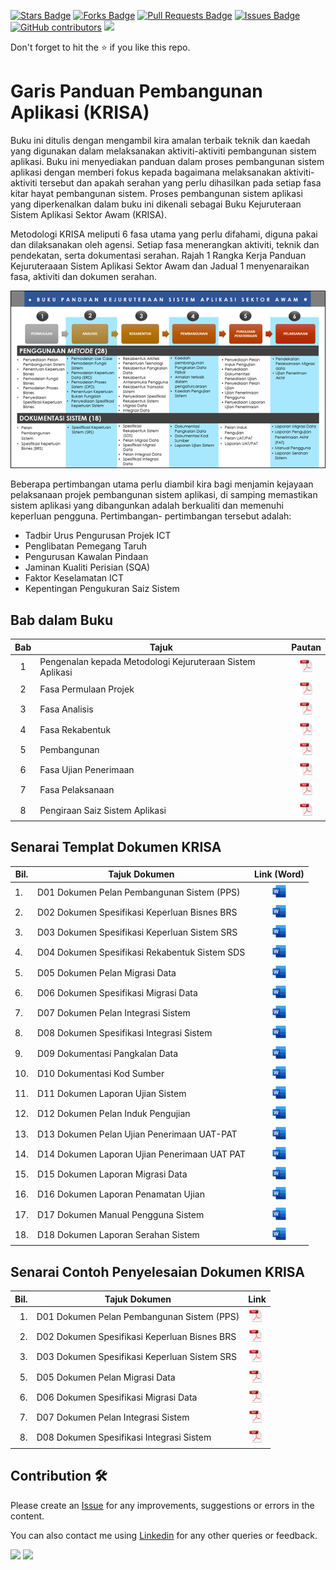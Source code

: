 <a href="https://github.com/drshahizan/software-engineering/stargazers"><img src="https://img.shields.io/github/stars/drshahizan/software-engineering" alt="Stars Badge"/></a>
<a href="https://github.com/drshahizan/software-engineering/network/members"><img src="https://img.shields.io/github/forks/drshahizan/software-engineering" alt="Forks Badge"/></a>
<a href="https://github.com/drshahizan/software-engineering/pulls"><img src="https://img.shields.io/github/issues-pr/drshahizan/software-engineering" alt="Pull Requests Badge"/></a>
<a href="https://github.com/drshahizan/software-engineering"><img src="https://img.shields.io/github/issues/drshahizan/software-engineering" alt="Issues Badge"/></a>
<a href="https://github.com/drshahizan/software-engineering/graphs/contributors"><img alt="GitHub contributors" src="https://img.shields.io/github/contributors/drshahizan/software-engineering?color=2b9348"></a>
![](https://visitor-badge.glitch.me/badge?page_id=drshahizan/software-engineering)

Don't forget to hit the :star: if you like this repo.

# Garis Panduan Pembangunan Aplikasi (KRISA)
Buku ini ditulis dengan mengambil kira amalan terbaik teknik dan kaedah yang digunakan dalam melaksanakan aktiviti-aktiviti pembangunan sistem aplikasi. Buku ini menyediakan panduan dalam proses pembangunan sistem aplikasi dengan memberi fokus kepada bagaimana melaksanakan aktiviti-aktiviti tersebut dan apakah serahan yang perlu dihasilkan pada setiap fasa kitar hayat pembangunan sistem. Proses pembangunan sistem aplikasi yang diperkenalkan dalam buku ini dikenali sebagai Buku Kejuruteraan Sistem Aplikasi Sektor Awam (KRISA).

Metodologi KRISA meliputi 6 fasa utama yang perlu difahami, diguna pakai dan dilaksanakan oleh agensi. Setiap fasa menerangkan aktiviti, teknik dan pendekatan, serta dokumentasi serahan. Rajah 1 Rangka Kerja Panduan Kejuruteraaan Sistem Aplikasi Sektor Awam dan Jadual 1 menyenaraikan fasa, aktiviti dan dokumen serahan.

![Rajah 1: Rangka Kerja Panduan Kejuruteraaan Sistem Aplikasi Sektor Awam](krisa/rajah.png)

Beberapa pertimbangan utama perlu diambil kira bagi menjamin kejayaan pelaksanaan projek pembangunan sistem aplikasi, di samping memastikan sistem aplikasi yang dibangunkan adalah berkualiti dan memenuhi keperluan pengguna. Pertimbangan- pertimbangan tersebut adalah:

- Tadbir Urus Pengurusan Projek ICT
- Penglibatan Pemegang Taruh
- Pengurusan Kawalan Pindaan
- Jaminan Kualiti Perisian (SQA)
- Faktor Keselamatan ICT
- Kepentingan Pengukuran Saiz Sistem

## Bab dalam Buku
| Bab | Tajuk | Pautan |
|:----:|----------------------------|:------:|
| 1 | Pengenalan kepada Metodologi Kejuruteraan Sistem Aplikasi |<a href="krisa/bab1.pdf"><img src="../images/pdf.svg" width="24px" height="24px" ></a>|
| 2 | Fasa Permulaan Projek |<a href="krisa/bab2.pdf"><img src="../images/pdf.svg" width="24px" height="24px" ></a>|
| 3 | Fasa Analisis |<a href="krisa/bab3.pdf"><img src="../images/pdf.svg" width="24px" height="24px" ></a>|
| 4 | Fasa Rekabentuk |<a href="krisa/bab4.pdf"><img src="../images/pdf.svg" width="24px" height="24px" ></a>|
| 5 | Pembangunan |<a href="krisa/bab5.pdf"><img src="../images/pdf.svg" width="24px" height="24px" ></a>|
| 6 | Fasa Ujian Penerimaan |<a href="krisa/bab6.pdf"><img src="../images/pdf.svg" width="24px" height="24px" ></a>|
| 7 | Fasa Pelaksanaan |<a href="krisa/bab7.pdf"><img src="../images/pdf.svg" width="24px" height="24px" ></a>|
| 8 | Pengiraan Saiz Sistem Aplikasi |<a href="krisa/bab8.pdf"><img src="../images/pdf.svg" width="24px" height="24px" ></a>|

## Senarai Templat Dokumen KRISA

| Bil. | Tajuk Dokumen | Link (Word) |
|------|------------------------------|:-------------------------:|
| 1.   | D01 Dokumen Pelan Pembangunan Sistem (PPS) | <a href="krisa/D01.docx"><img src="../images/word.svg" width="24px" height="24px" ></a>|
| 2.   | D02 Dokumen Spesifikasi Keperluan Bisnes BRS | <a href="krisa/D02.docx"><img src="../images/word.svg" width="24px" height="24px" ></a>|
| 3.   | D03 Dokumen Spesifikasi Keperluan Sistem SRS | <a href="krisa/D03.docx"><img src="../images/word.svg" width="24px" height="24px" ></a> |
| 4.   | D04 Dokumen Spesifikasi Rekabentuk Sistem SDS | <a href="krisa/D04.docx"><img src="../images/word.svg" width="24px" height="24px" ></a> |
| 5.   | D05 Dokumen Pelan Migrasi Data | <a href="krisa/D05.docx"><img src="../images/word.svg" width="24px" height="24px" ></a>|
| 6.   | D06 Dokumen Spesifikasi Migrasi Data | <a href="krisa/D06.docx"><img src="../images/word.svg" width="24px" height="24px" ></a> |
| 7.   | D07 Dokumen Pelan Integrasi Sistem | <a href="krisa/D07.docx"><img src="../images/word.svg" width="24px" height="24px" ></a> |
| 8.   | D08 Dokumen Spesifikasi Integrasi Sistem | <a href="krisa/D08.docx"><img src="../images/word.svg" width="24px" height="24px" ></a>|
| 9.   | D09 Dokumentasi Pangkalan Data | <a href="krisa/D09.docx"><img src="../images/word.svg" width="24px" height="24px" ></a> |
| 10.  | D10 Dokumentasi Kod Sumber | <a href="krisa/D10.docx"><img src="../images/word.svg" width="24px" height="24px" ></a> |
| 11.  | D11 Dokumen Laporan Ujian Sistem | <a href="krisa/D11.docx"><img src="../images/word.svg" width="24px" height="24px" ></a> |
| 12.  | D12 Dokumen Pelan Induk Pengujian | <a href="krisa/D12.docx"><img src="../images/word.svg" width="24px" height="24px" ></a> |
| 13.  | D13 Dokumen Pelan Ujian Penerimaan UAT-PAT | <a href="krisa/D13.docx"><img src="../images/word.svg" width="24px" height="24px" ></a>|
| 14.  | D14 Dokumen Laporan Ujian Penerimaan UAT PAT  | <a href="krisa/D14.docx"><img src="../images/word.svg" width="24px" height="24px" ></a> |
| 15.  | D15 Dokumen Laporan Migrasi Data | <a href="krisa/D15.docx"><img src="../images/word.svg" width="24px" height="24px" ></a> |
| 16.  | D16 Dokumen Laporan Penamatan Ujian | <a href="krisa/D16.docx"><img src="../images/word.svg" width="24px" height="24px" ></a> |
| 17.  | D17 Dokumen Manual Pengguna Sistem | <a href="krisa/D17.docx"><img src="../images/word.svg" width="24px" height="24px" ></a> |
| 18.  | D18 Dokumen Laporan Serahan Sistem | <a href="krisa/D18.docx"><img src="../images/word.svg" width="24px" height="24px" ></a> |

## Senarai Contoh Penyelesaian Dokumen KRISA

| Bil. | Tajuk Dokumen                               | Link                                  |
|-----:|--------------------------------------------|---------------------------------------|
|  1.  | D01 Dokumen Pelan Pembangunan Sistem (PPS)  | <a href="krisa/D01.pdf"><img src="../images/pdf.svg" width="24px" height="24px" ></a> |
|  2.  | D02 Dokumen Spesifikasi Keperluan Bisnes BRS| <a href="krisa/D02.pdf"><img src="../images/pdf.svg" width="24px" height="24px" ></a> |
|  3.  | D03 Dokumen Spesifikasi Keperluan Sistem SRS | <a href="krisa/D03.pdf"><img src="../images/pdf.svg" width="24px" height="24px" ></a> |
|  5.  | D05 Dokumen Pelan Migrasi Data | <a href="krisa/D05.pdf"><img src="../images/pdf.svg" width="24px" height="24px" ></a> |
|  6.  | D06 Dokumen Spesifikasi Migrasi Data | <a href="krisa/D06.pdf"><img src="../images/pdf.svg" width="24px" height="24px" ></a> |
|  7.  | D07 Dokumen Pelan Integrasi Sistem | <a href="krisa/D07.pdf"><img src="../images/pdf.svg" width="24px" height="24px" ></a> |
|  8.  | D08 Dokumen Spesifikasi Integrasi Sistem | <a href="krisa/D08.pdf"><img src="../images/pdf.svg" width="24px" height="24px" ></a> |

## Contribution 🛠️
Please create an [Issue](https://github.com/drshahizan/software-engineering/issues) for any improvements, suggestions or errors in the content.

You can also contact me using [Linkedin](https://www.linkedin.com/in/drshahizan/) for any other queries or feedback.

![](https://komarev.com/ghpvc/?username=drshahizan&label=Views&color=0e75b6&style=flat)
![](https://hit.yhype.me/github/profile?user_id=81284918)
